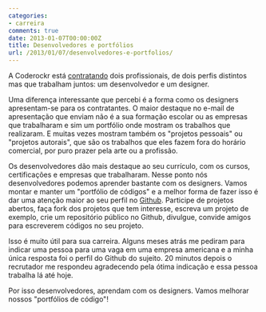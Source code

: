 ```yaml
---
categories:
- carreira
comments: true
date: 2013-01-07T00:00:00Z
title: Desenvolvedores e portfólios
url: /2013/01/07/desenvolvedores-e-portfolios/
---
```


A Coderockr está [contratando](http://blog.coderockr.com/2013/01/vagas-na-coderockr-designer-e-desenvolvedor-php/) dois profissionais, de dois perfis distintos mas que trabalham juntos: um desenvolvedor e um designer.

Uma diferença interessante que percebi é a forma como os designers apresentam-se para os contratantes. O maior destaque no e-mail de apresentação que enviam não é a sua formação escolar ou as empresas que trabalharam e sim um portfólio onde mostram os trabalhos que realizaram. E muitas vezes mostram também os "projetos pessoais" ou "projetos autorais", que são os trabalhos que eles fazem fora do horário comercial, por puro prazer pela arte ou a profissão. 

Os desenvolvedores dão mais destaque ao seu currículo, com os cursos, certificações e empresas que trabalharam. Nesse ponto nós desenvolvedores podemos aprender bastante com os designers. Vamos montar e manter um "portfólio de códigos" e a melhor forma de fazer isso é dar uma atenção maior ao seu perfil no [Github](http://github.com). Participe de projetos abertos, faça fork dos projetos que tem interesse, escreva um projeto de exemplo, crie um repositório público no Github, divulgue, convide amigos para escreverem códigos no seu projeto. 

Isso é muito útil para sua carreira. Alguns meses atrás me pediram para indicar uma pessoa para uma vaga em uma empresa americana e a minha única resposta foi o perfil do Github do sujeito. 20 minutos depois o recrutador me respondeu agradecendo pela ótima indicação e essa pessoa trabalha lá até hoje. 

Por isso desenvolvedores, aprendam com os designers. Vamos melhorar nossos "portfólios de código"!